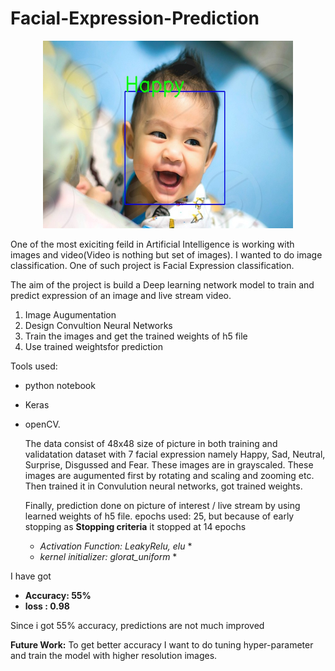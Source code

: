 # Facial-Expression-Prediction
<p align="center">
<img src = "output/image2.jpg" width = 400 height=300>
</p>


      
   
   One of the most exiciting feild in Artificial Intelligence is working with images and video(Video is nothing but set of images). I wanted to do image classification. One of such project is Facial Expression classification.
   
The aim of the project is build a Deep learning network model to train and predict expression of an image and live stream video.

1. Image Augumentation
2. Design Convultion Neural Networks
3. Train the images and get the trained weights of h5 file
4. Use trained weightsfor prediction

Tools used:
* python notebook
* Keras 
* openCV.
  
  The data consist of 48x48 size of picture in both training and validatation dataset with 7 facial expression namely Happy, Sad, Neutral, Surprise, Disgussed and Fear. These images are in grayscaled. These images are augumented first by rotating and scaling and zooming etc. Then trained it in Convulution neural networks, got trained weights. 
    
    Finally, prediction done on picture of interest / live stream by using learned weights of h5 file. 
  epochs used: 25, but because of early stopping as **Stopping criteria** it stopped at 14 epochs
  
  * *Activation Function: LeakyRelu, elu* *
  * *kernel initializer: glorat_uniform* *
 
 I have got
  * **Accuracy: 55%**
  * **loss    : 0.98**
  
  Since i got 55% accuracy, predictions are not much improved
  
  
  **Future Work:** 
  To get better accuracy I want to do tuning hyper-parameter and train the model with higher resolution images.

  
  
       
       
        
       
           

      
